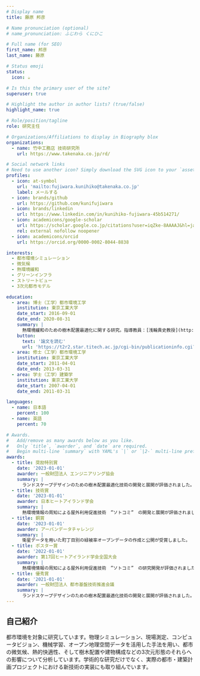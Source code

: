 ```yaml
---
# Display name
title: 藤原 邦彦

# Name pronunciation (optional)
# name_pronunciation: ふじわら くにひこ

# Full name (for SEO)
first_name: 邦彦
last_name: 藤原

# Status emoji
status:
  icon: ☕️

# Is this the primary user of the site?
superuser: true

# Highlight the author in author lists? (true/false)
highlight_name: true

# Role/position/tagline
role: 研究主任

# Organizations/Affiliations to display in Biography blox
organizations:
  - name: 竹中工務店 技術研究所
    url: https://www.takenaka.co.jp/rd/

# Social network links
# Need to use another icon? Simply download the SVG icon to your `assets/media/icons/` folder.
profiles:
  - icon: at-symbol
    url: 'mailto:fujiwara.kunihiko@takenaka.co.jp'
    label: メールする
  - icon: brands/github
    url: https://github.com/kunifujiwara
  - icon: brands/linkedin
    url: https://www.linkedin.com/in/kunihiko-fujiwara-45b514271/
  - icon: academicons/google-scholar
    url: https://scholar.google.co.jp/citations?user=iqZke-8AAAAJ&hl=ja
    rel: external nofollow noopener
  - icon: academicons/orcid
    url: https://orcid.org/0000-0002-8044-8838

interests:
  - 都市環境シミュレーション
  - 微気候
  - 熱環境緩和
  - グリーンインフラ
  - ストリートビュー
  - 3次元都市モデル

education:
  - area: 博士（工学）都市環境工学
    institution: 東京工業大学
    date_start: 2016-09-01
    date_end: 2020-08-31
    summary: |
      熱環境緩和のための樹木配置最適化に関する研究。指導教員：[浅輪貴史教授](http://www.hy.depe.titech.ac.jp/)。 
    button:
      text: '論文を読む'
      url: 'https://t2r2.star.titech.ac.jp/cgi-bin/publicationinfo.cgi?q_publication_content_number=CTT100830981'
  - area: 修士（工学）都市環境工学
    institution: 東京工業大学
    date_start: 2011-04-01
    date_end: 2013-03-31
  - area: 学士（工学）建築学
    institution: 東京工業大学
    date_start: 2007-04-01
    date_end: 2011-03-31

languages:
  - name: 日本語
    percent: 100
  - name: 英語
    percent: 70

# Awards.
#   Add/remove as many awards below as you like.
#   Only `title`, `awarder`, and `date` are required.
#   Begin multi-line `summary` with YAML's `|` or `|2-` multi-line prefix and indent 2 spaces below.
awards:
  - title: 奨励特別賞
    date: '2023-01-01'
    awarder: 一般財団法人 エンジニアリング協会
    summary: |
      ランドスケープデザインのための樹木配置最適化技術の開発と展開が評価されました。
  - title: 技術賞
    date: '2023-01-01'
    awarder: 日本ヒートアイランド学会
    summary: |
      熱環境情報の周知による屋外利用促進技術　”ソトコミ”　の開発と展開が評価されました。
  - title: 銅賞
    date: '2023-01-01'
    awarder: アーバンデータチャレンジ
    summary: |
      衛星データを用いた町丁目別の緑被率オープンデータの作成と公開が受賞しました。
  - title: ポスター賞
    date: '2022-01-01'
    awarder: 第17回ヒートアイランド学会全国大会
    summary: |
      熱環境情報の周知による屋外利用促進技術　”ソトコミ”　の研究開発が評価されました。
  - title: 優秀賞
    date: '2021-01-01'
    awarder: 一般財団法人 都市基盤技術推進会議
    summary: |
      ランドスケープデザインのための樹木配置最適化技術の開発と展開が評価されました。
---
```


## 自己紹介

都市環境を対象に研究しています。物理シミュレーション、現場測定、コンピュータビジョン、機械学習、オープン地理空間データを活用した手法を用い、都市の微気候、熱的快適性、そして樹木配置や建物構成などの3次元形態のそれらへの影響について分析しています。学術的な研究だけでなく、実際の都市・建築計画プロジェクトにおける新技術の実装にも取り組んでいます。 